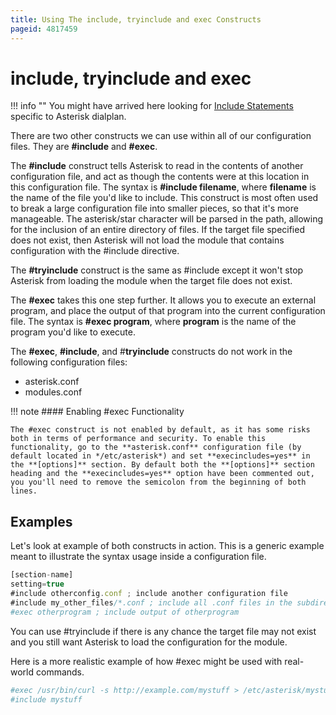 ```yaml
---
title: Using The include, tryinclude and exec Constructs
pageid: 4817459
---
```


include, tryinclude and exec
============================




!!! info ""
    You might have arrived here looking for [Include Statements](/Configuration/Dialplan/Include-Statements) specific to Asterisk dialplan.

      
[//]: # (end-info)



There are two other constructs we can use within all of our configuration files. They are **#include** and **#exec**.

The **#include** construct tells Asterisk to read in the contents of another configuration file, and act as though the contents were at this location in this configuration file. The syntax is **#include filename**, where **filename** is the name of the file you'd like to include. This construct is most often used to break a large configuration file into smaller pieces, so that it's more manageable. The asterisk/star character will be parsed in the path, allowing for the inclusion of an entire directory of files. If the target file specified does not exist, then Asterisk will not load the module that contains configuration with the #include directive.

The **#tryinclude** construct is the same as #include except it won't stop Asterisk from loading the module when the target file does not exist.

The **#exec** takes this one step further. It allows you to execute an external program, and place the output of that program into the current configuration file. The syntax is **#exec program**, where **program** is the name of the program you'd like to execute.

The **#exec**, **#include**, and #**tryinclude** constructs do not work in the following configuration files:

* asterisk.conf
* modules.conf






!!! note 
    #### Enabling #exec Functionality

    The #exec construct is not enabled by default, as it has some risks both in terms of performance and security. To enable this functionality, go to the **asterisk.conf** configuration file (by default located in */etc/asterisk*) and set **execincludes=yes** in the **[options]** section. By default both the **[options]** section heading and the **execincludes=yes** option have been commented out, you you'll need to remove the semicolon from the beginning of both lines.

      
[//]: # (end-note)



Examples
--------

Let's look at example of both constructs in action. This is a generic example meant to illustrate the syntax usage inside a configuration file.

```javascript title=" " linenums="1"
[section-name]
setting=true
#include otherconfig.conf ; include another configuration file
#include my_other_files/*.conf ; include all .conf files in the subdirectory my_other_files
#exec otherprogram ; include output of otherprogram

```

You can use #tryinclude if there is any chance the target file may not exist and you still want Asterisk to load the configuration for the module.

Here is a more realistic example of how #exec might be used with real-world commands.

```bash title=" " linenums="1"
#exec /usr/bin/curl -s http://example.com/mystuff > /etc/asterisk/mystuff
#include mystuff

```

